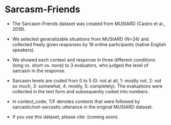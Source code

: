 # Sarcasm-Friends

* The Sarcasm-Friends dataset was created from MUStARD (Castro et al., 2019).
* We selected generalizable situations from MUStARD (N=24) and collected freely given responses by 18 online participants (native English speakers).
* We showed each context and response in three different conditions (long vs. short vs. none) to 3 evaluators, who judged the level of sarcasm in the response.
* Sarcasm levels are coded from 0 to 5 (0: not at all, 1: mostly not, 2: not so much, 3: somewhat, 4: mostly, 5: completely). The evaluations were collected in the text form and subsequently coded into numbers.
* In context_code, T/F denotes contexts that were followed by sarcastic/not-sarcastic utterance in the original MUStARD dataset.

* If you use this dataset, please cite: (coming soon).
